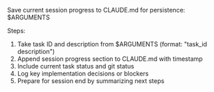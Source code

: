 Save current session progress to CLAUDE.md for persistence: $ARGUMENTS

Steps:
1. Take task ID and description from $ARGUMENTS (format: "task_id description")
2. Append session progress section to CLAUDE.md with timestamp
3. Include current task status and git status
4. Log key implementation decisions or blockers
5. Prepare for session end by summarizing next steps